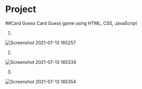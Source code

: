 # Project
##Card Guess
Card Guess game using HTML, CSS, JavaScript

1.
![Screenshot 2021-07-13 165257](https://user-images.githubusercontent.com/76807055/125444640-f64879f7-1505-4051-b2f4-1a33113a57e0.jpg)

2.
![Screenshot 2021-07-13 165334](https://user-images.githubusercontent.com/76807055/125444744-c0e1c7fc-5af9-4e90-ac43-62732dc99b9d.jpg)

3.
![Screenshot 2021-07-13 165354](https://user-images.githubusercontent.com/76807055/125444764-7db9972e-d9dc-44a3-8ea1-aef8974c5663.jpg)
